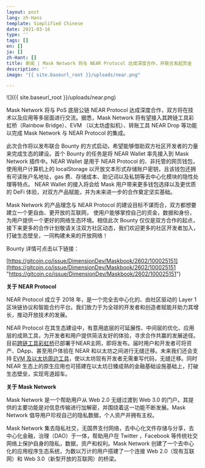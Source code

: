```yaml
---
layout: post
lang: zh-Hans
template: Simplified Chinese
date: 2021-03-16
type: ''
tags: []
en: []
ja: []
zh-Hant: []
title: 新闻 | Mask Network 将与 NEAR Protocol 达成深度合作，并联合发起赏金
description: ''
image: "{{ site.baseurl_root }}/uploads/near.png"

---
```

![]({{ site.baseurl_root }}/uploads/near.png)

Mask Network 将与 PoS 底层公链 NEAR Protocol 达成深度合作，双方将在技术以及应用等多层面进行交流。据悉，Mask Network 将有望接入其跨链工具彩虹桥（Rainbow Bridge）、EVM （以太坊虚拟机）、转账工具 NEAR Drop 等功能以完成 Mask Network 与 NEAR Protocol 的集成。

此次合作将以发布联合 Bounty 的方式启动，希望能够借助双方社区开发者的力量来完成生态的建设。首个 Bounty 的任务是将 NEAR Wallet 率先接入到 Mask Network 插件中。NEAR Wallet 是用于 NEAR Protocol 的、非托管的网页钱包，使用用户计算机上的 localStorage 以开放文本形式存储账户密钥，且该钱包还拥有可读账户名地址，gas 费、存储成本、助记词以及私钥等去中心化模块的隐性处理等特点。 NEAR Wallet 的接入将会给 Mask 用户带来更多钱包选择以及更优质的 DeFi 体验，对双方产品赋能，并为未来进一步的合作奠定坚实基础。

Mask Network 的产品理念与 NEAR Protocol 的建设目标不谋而合，双方都想要建立一个更自由、更开放的互联网， 使用户能够掌控自己的资金，数据和身份，为用户提供一个更好的网络生态环境。相信此次 Bounty 仅仅是双方合作的起点，接下来更多的合作计划敬请关注双方社区动态，我们欢迎更多的社区开发者加入，打破生态壁垒，一同构建未来的开放网络！

Bounty 详情可点击以下链接：

[https://gitcoin.co/issue/DimensionDev/Maskbook/2602/100025151](https://gitcoin.co/issue/DimensionDev/Maskbook/2602/100025151 "https://gitcoin.co/issue/DimensionDev/Maskbook/2602/100025151")

**关于 NEAR Protocol**

NEAR Protocol 成立于 2018 年，是一个完全去中心化的、由社区驱动的 Layer 1 区块链协议和智能合约平台。我们致力于为全球的开发者和创造者赋能并助力其增长，推动开放技术的发展。

NEAR Protocol 在其生态建设中，有意用底层的可延展性、中间层的优化、应用层的成熟工具，为开发者和用户提供简洁友好的体验，寻求合作共赢的发展途径。目前[跨链工具彩虹桥](http://mp.weixin.qq.com/s?__biz=MzIwOTEzODg1NQ==&mid=2247484840&idx=1&sn=49611e29d960fa6f1eab8586d3d488f8&chksm=97792060a00ea97677f4faab2b7809e4fbe792071840c2c22de146bf6d9066622f177518081d&scene=21#wechat_redirect)已部署于NEAR主网，即将发布。届时用户和开发者可将资产、DApp、甚至用户体验在 NEAR 和以太坊之间进行无缝迁移。未来我们还会支持 [EVM 及以太坊周边工具](http://mp.weixin.qq.com/s?__biz=MzIwOTEzODg1NQ==&mid=2247486931&idx=1&sn=2aa149ea44bd89fa212aac140cd91fff&chksm=9779281ba00ea10d0c349378bd1a84135273a2b6f6dbfc83d16429577b0e7ce876ffa1d4a538&scene=21#wechat_redirect)，使以太坊现有开发者无需重写代码，无缝迁移。同时 NEAR 生态上的原生应用也可搭建在以太坊日臻成熟的金融基础设施基础上，打破生态壁垒，实现弯道超车。

**关于 Mask Network**

Mask Network 是一个帮助用户从 Web 2.0 无缝过渡到 Web 3.0 的门户。其提供的主要功能是对信息传输进行加解密，并围绕着这一功能不断发展。Mask Network 倡导用户珍视自己的隐私数据，个人资产并拥有主权。

Mask Network 集去隐私社交，无国界支付网络，去中心化文件存储与分享，去中心化金融，治理（DAO）于一体，帮助用户在 Twitter ，Facebook 等传统社交网络上保护自身的隐私，数据，资产和权利。Mask Network 创建了一个去中心化的应用程序生态系统，为数以万计的用户搭建了一个连接 Web 2.0（现有互联网）和 Web 3.0（新型开放的互联网）的桥梁。